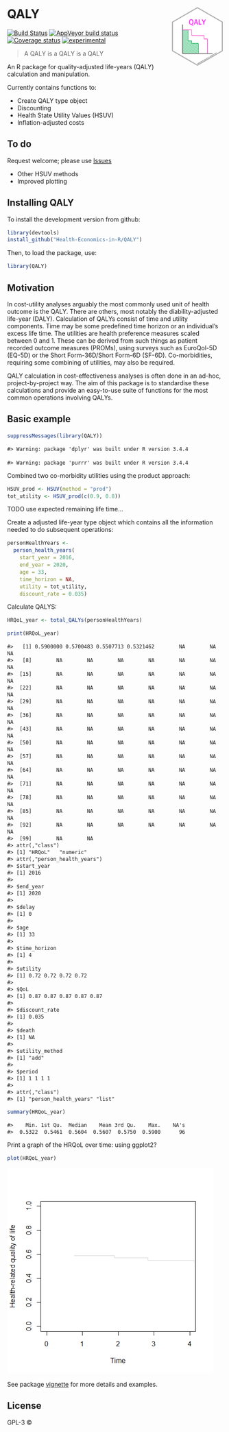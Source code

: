 
# QALY <img src="imgfile.png" height="139" align="right"/>

[![Build
Status](https://travis-ci.org/n8thangreen/QALY.svg?branch=master)](https://travis-ci.org/n8thangreen/QALY)
[![AppVeyor build
status](https://ci.appveyor.com/api/projects/status/github/n8thangreen/QALY?branch=master&svg=true)](https://ci.appveyor.com/project/n8thangreen/QALY)
[![Coverage
status](https://codecov.io/gh/n8thangreen/QALY/branch/master/graph/badge.svg)](https://codecov.io/github/n8thangreen/QALY?branch=master)
[![experimental](http://badges.github.io/stability-badges/dist/experimental.svg)](http://github.com/badges/stability-badges)

<!-- README.md is generated from README.Rmd. Please edit that file -->

> A QALY is a QALY is a QALY

An R package for quality-adjusted life-years (QALY) calculation and
manipulation.

Currently contains functions to:

  - Create QALY type object
  - Discounting
  - Health State Utility Values (HSUV)
  - Inflation-adjusted costs

## To do

Request welcome; please use
[Issues](https://github.com/n8thangreen/QALY/issues)

  - Other HSUV methods
  - Improved plotting

## Installing QALY

To install the development version from github:

``` r
library(devtools)
install_github("Health-Economics-in-R/QALY")
```

Then, to load the package, use:

``` r
library(QALY)
```

## Motivation

In cost-utility analyses arguably the most commonly used unit of health
outcome is the QALY. There are others, most notably the
diability-adjusted life-year (DALY). Calculation of QALYs consist of
time and utility components. Time may be some predefined time horizon or
an individual’s excess life time. The utilities are health preference
measures scaled between 0 and 1. These can be derived from such things
as patient recorded outcome measures (PROMs), using surveys such as
EuroQol-5D (EQ-5D) or the Short Form-36D/Short Form-6D (SF-6D).
Co-morbidities, requiring some combining of utilities, may also be
required.

QALY calculation in cost-effectiveness analyses is often done in an
ad-hoc, project-by-project way. The aim of this package is to
standardise these calculations and provide an easy-to-use suite of
functions for the most common operations involving QALYs.

## Basic example

``` r
suppressMessages(library(QALY))
```

    #> Warning: package 'dplyr' was built under R version 3.4.4

    #> Warning: package 'purrr' was built under R version 3.4.4

Combined two co-morbidity utilities using the product approach:

``` r
HSUV_prod <- HSUV(method = "prod") 
tot_utility <- HSUV_prod(c(0.9, 0.8))
```

TODO use expected remaining life time…

Create a adjusted life-year type object which contains all the
information needed to do subsequent operations:

``` r
personHealthYears <-
  person_health_years(
    start_year = 2016,
    end_year = 2020,
    age = 33,
    time_horizon = NA,
    utility = tot_utility,
    discount_rate = 0.035)
```

Calculate
    QALYS:

``` r
HRQoL_year <- total_QALYs(personHealthYears)
```

``` r
print(HRQoL_year)
```

    #>   [1] 0.5900000 0.5700483 0.5507713 0.5321462        NA        NA        NA
    #>   [8]        NA        NA        NA        NA        NA        NA        NA
    #>  [15]        NA        NA        NA        NA        NA        NA        NA
    #>  [22]        NA        NA        NA        NA        NA        NA        NA
    #>  [29]        NA        NA        NA        NA        NA        NA        NA
    #>  [36]        NA        NA        NA        NA        NA        NA        NA
    #>  [43]        NA        NA        NA        NA        NA        NA        NA
    #>  [50]        NA        NA        NA        NA        NA        NA        NA
    #>  [57]        NA        NA        NA        NA        NA        NA        NA
    #>  [64]        NA        NA        NA        NA        NA        NA        NA
    #>  [71]        NA        NA        NA        NA        NA        NA        NA
    #>  [78]        NA        NA        NA        NA        NA        NA        NA
    #>  [85]        NA        NA        NA        NA        NA        NA        NA
    #>  [92]        NA        NA        NA        NA        NA        NA        NA
    #>  [99]        NA        NA
    #> attr(,"class")
    #> [1] "HRQoL"   "numeric"
    #> attr(,"person_health_years")
    #> $start_year
    #> [1] 2016
    #> 
    #> $end_year
    #> [1] 2020
    #> 
    #> $delay
    #> [1] 0
    #> 
    #> $age
    #> [1] 33
    #> 
    #> $time_horizon
    #> [1] 4
    #> 
    #> $utility
    #> [1] 0.72 0.72 0.72 0.72
    #> 
    #> $QoL
    #> [1] 0.87 0.87 0.87 0.87 0.87
    #> 
    #> $discount_rate
    #> [1] 0.035
    #> 
    #> $death
    #> [1] NA
    #> 
    #> $utility_method
    #> [1] "add"
    #> 
    #> $period
    #> [1] 1 1 1 1
    #> 
    #> attr(,"class")
    #> [1] "person_health_years" "list"

``` r
summary(HRQoL_year)
```

    #>    Min. 1st Qu.  Median    Mean 3rd Qu.    Max.    NA's 
    #>  0.5322  0.5461  0.5604  0.5607  0.5750  0.5900      96

Print a graph of the HRQoL over time: using ggplot2?

``` r
plot(HRQoL_year)
```

![](README_files/figure-gfm/unnamed-chunk-8-1.png)<!-- -->

See package
[vignette](http://htmlpreview.github.io/?https://github.com/n8thangreen/QALY/blob/master/inst/doc/vignette_main.html)
for more details and examples.

## License

GPL-3 ©
